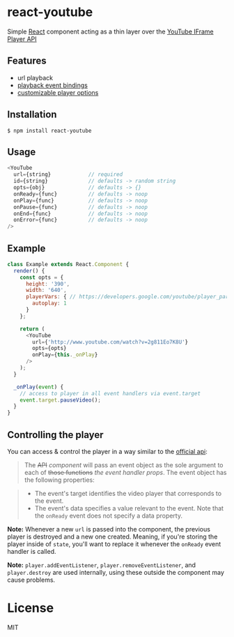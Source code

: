 react-youtube
=============================

Simple [React](http://facebook.github.io/react/ ) component acting as a thin layer over the [YouTube IFrame Player API](https://developers.google.com/youtube/iframe_api_reference)

## Features
- url playback
- [playback event bindings](https://developers.google.com/youtube/iframe_api_reference#Events)
- [customizable player options](https://developers.google.com/youtube/player_parameters)

## Installation

```
$ npm install react-youtube
```

Usage
----
```js
<YouTube
  url={string}            // required
  id={string}             // defaults -> random string
  opts={obj}              // defaults -> {}
  onReady={func}          // defaults -> noop
  onPlay={func}           // defaults -> noop
  onPause={func}          // defaults -> noop
  onEnd={func}            // defaults -> noop
  onError={func}          // defaults -> noop
/>
```

Example
-----

```js
class Example extends React.Component {
  render() {
    const opts = {
      height: '390',
      width: '640',
      playerVars: { // https://developers.google.com/youtube/player_parameters
        autoplay: 1
      }
    };

    return (
      <YouTube
        url={'http://www.youtube.com/watch?v=2g811Eo7K8U'}
        opts={opts}
        onPlay={this._onPlay}
      />
    );
  }

  _onPlay(event) {
    // access to player in all event handlers via event.target
    event.target.pauseVideo();
  }
}

```

## Controlling the player

You can access & control the player in a way similar to the [official api](https://developers.google.com/youtube/iframe_api_reference#Events):

> The ~~API~~ *component* will pass an event object as the sole argument to each of ~~those functions~~ *the event handler props*. The event object has the following properties:

> * The event's target identifies the video player that corresponds to the event.
> * The event's data specifies a value relevant to the event. Note that the `onReady` event does not specify a data property.

**Note:** Whenever a new `url` is passed into the component, the previous player is destroyed and a new one created. Meaning, if you're storing the player inside of `state`,
you'll want to replace it whenever the `onReady` event handler is called.


**Note:**
`player.addEventListener`, `player.removeEventListener`, and `player.destroy` are used internally, using these outside the component may cause problems.


# License

  MIT
